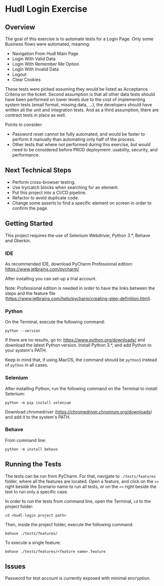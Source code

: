 # Hudl Login Exercise

## Overview
The goal of this exercise is to automate tests for a Login Page. Only some Business flows were automated, meaning:
* Navigation From Hudl Main Page
* Login With Valid Data
* Login With Remember Me Option
* Login With Invalid Data
* Logout
* Clear Cookies

These tests were picked assuming they would be listed as Acceptance Criteria on the ticket. 
Second assumption is that all other data tests should have been performed on lower levels due to the cost of implementing system tests (email format, missing data, ...), the developers should have written all the unit and integration tests. And as a third assumption, there are contract tests in place as well.

Points to consider:
* Password reset cannot be fully automated, and would be faster to perform it manually than automating only half of the process.
* Other tests that where not performed during this exercise, but would need to be considered before PROD deployment: usability, security, and performance.

## Next Technical Steps
* Perform cross-browser testing.
* Use try/catch blocks when searching for an element.
* Put this project into a CI/CD pipeline.
* Refactor to avoid duplicate code.
* Change some asserts to find a specific element on screen in order to confirm the page.

## Getting Started
This project requires the use of Selenium Webdriver, Python 3.*, Behave and Gherkin.

### IDE
As recommended IDE, download PyCharm Professional edition: https://www.jetbrains.com/pycharm/

After installing you can set-up a trial account.

Note: Professional edition is needed in order to have the links between the steps and the feature file (https://www.jetbrains.com/help/pycharm/creating-step-definition.html).

### Python
On the Terminal, execute the following command:

```python --version```

If there are no results, go to: https://www.python.org/downloads/ and download the latest Python version. Install Python 3.*, and add Python to your system's PATH.

Keep in mind that, if using MacOS, the command should be `python3` instead of `python` in all cases.

### Selenium
After installing Python, run the following command on the Terminal to install Selenium:

```python -m pip install selenium```

Download chromedriver (https://chromedriver.chromium.org/downloads) and add it to the system's PATH.

### Behave
From command line:

```python -m install behave```

## Running the Tests
The tests can be run from PyCharm. For that, navigate to `./tests/features` folder, where all the features are located. 
Open a feature, and click on the `>>` right beside the Scenario name to run all tests, or on the `>>` right beside the test 
to run only a specific case.

In order to run the tests from command line, open the Terminal, `cd` to the project folder:

```cd <hudl-login project path>```

Then, inside the project folder, execute the following command:

```behave ./tests/features/```

To execute a single feature:

```behave ./tests/features/<feature name>.feature```

## Issues
Password for test account is currently exposed with minimal encryption.

